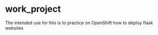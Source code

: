 # work_project

The intended use for this is to practice on OpenShift how to deploy flask websites 
